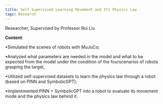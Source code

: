 ```yaml
---
title: Self-Supervised Learning Movement and Its Physics Law
tags: Research
---
```


Researcher, Supervised by Professor Rui Liu
<!--more-->

**Content**:

•Simulated the scenes of robots with MuJuCo;

•Analyzed what parameters are needed in the model and what to be expected from the model under the condition of the fourscenarios of robots grasping the target,

•Utilized self-supervised datasets to learn the physics law through a robot (based on PINN and SymbolicGPT);

•Implentmented PINN + SymbolicGPT into a robot to evaluate its movement mode and the physics law behind it.


